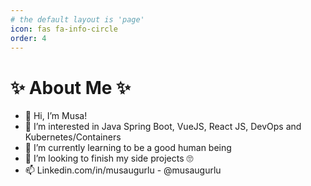 ```yaml
---
# the default layout is 'page'
icon: fas fa-info-circle
order: 4
---
```


# ✨ About Me ✨

- 👋 Hi, I’m Musa!
- 👀 I’m interested in Java Spring Boot, VueJS, React JS, DevOps and Kubernetes/Containers
- 🌱 I’m currently learning to be a good human being
- 💞️ I’m looking to finish my side projects 🙄
- 📫 Linkedin.com/in/musaugurlu - @musaugurlu

